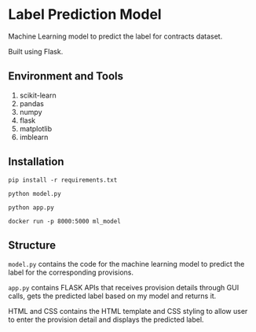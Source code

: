 # Label Prediction Model

Machine Learning model to predict the label for contracts dataset.

Built using Flask.

## Environment and Tools
1. scikit-learn
2. pandas
3. numpy
4. flask
5. matplotlib
6. imblearn

## Installation
```
pip install -r requirements.txt
```
```
python model.py
```
```
python app.py
```
```
docker run -p 8000:5000 ml_model
```
## Structure
```model.py``` contains the code for the machine learning model to predict the label for the corresponding provisions.

```app.py``` contains FLASK APIs that receives provision details through GUI calls, gets the predicted label based on my model and returns it.

HTML and CSS contains the HTML template and CSS styling to allow user to enter the provision detail and displays the predicted label.
